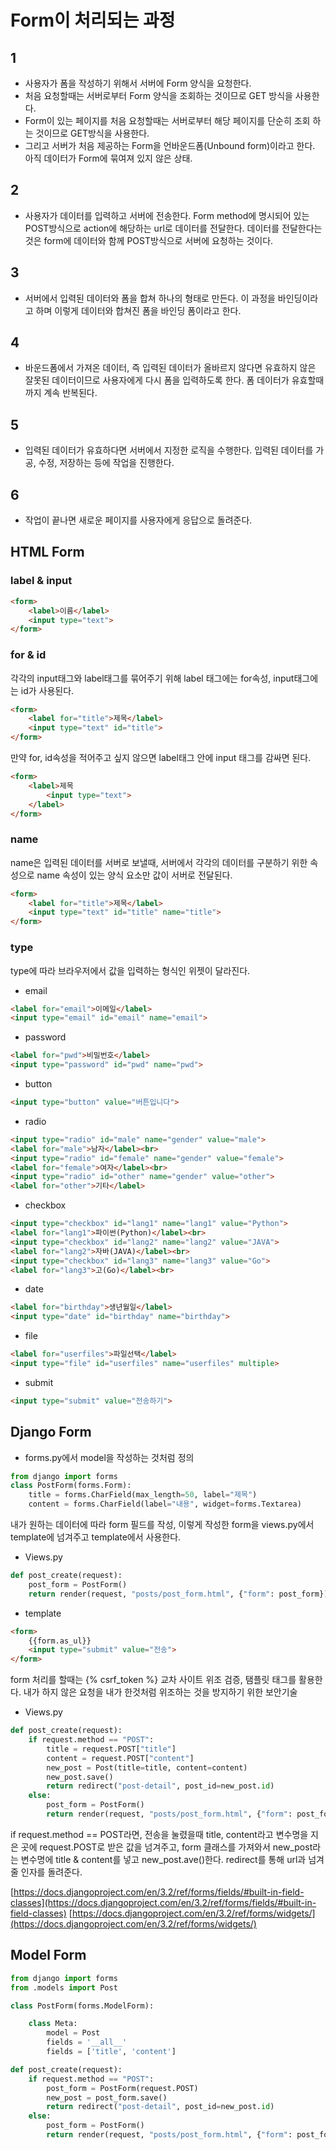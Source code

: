 # Form이 처리되는 과정
## 1
* 사용자가 폼을 작성하기 위해서 서버에 Form 양식을 요청한다.
* 처음 요청할때는 서버로부터 Form 양식을 조회하는 것이므로 GET 방식을 사용한다.
* Form이 있는 페이지를 처음 요청할때는 서버로부터 해당 페이지를 단순히 조회 하는 것이므로 GET방식을 사용한다.
* 그리고 서버가 처음 제공하는 Form을 언바운드폼(Unbound form)이라고 한다. 아직 데이터가 Form에 묶여져 있지 않은 상태.
## 2
* 사용자가 데이터를 입력하고 서버에 전송한다. Form method에 명시되어 있는 POST방식으로 action에 해당하는 url로 데이터를 전달한다. 데이터를 전달한다는 것은 form에 데이터와 함께 POST방식으로 서버에 요청하는 것이다.
## 3
* 서버에서 입력된 데이터와 폼을 합쳐 하나의 형태로 만든다. 이 과정을 바인딩이라고 하며 이렇게 데이터와 합쳐진 폼을 바인딩 폼이라고 한다.
## 4
* 바운드폼에서 가져온 데이터, 즉 입력된 데이터가 올바르지 않다면 유효하지 않은 잘못된 데이터이므로 사용자에게 다시 폼을 입력하도록 한다. 폼 데이터가 유효할때까지 계속 반복된다. 
## 5
* 입력된 데이터가 유효하다면 서버에서 지정한 로직을 수행한다. 입력된 데이터를 가공, 수정, 저장하는 등에 작업을 진행한다.
## 6
* 작업이 끝나면 새로운 페이지를 사용자에게 응답으로 돌려준다.

## HTML Form

### label & input
```html
<form>
    <label>이름</label>
    <input type="text">
</form>
```

### for & id
각각의 input태그와 label태그를 묶어주기 위해 label 태그에는 for속성, input태그에는 id가 사용된다. 
```html
<form>
    <label for="title">제목</label>
    <input type="text" id="title">
</form>
```
만약 for, id속성을 적어주고 싶지 않으면 label태그 안에 input 태그를 감싸면 된다.
```html
<form>
    <label>제목
        <input type="text">
    </label>
</form>
```

### name
name은 입력된 데이터를 서버로 보낼때, 서버에서 각각의 데이터를 구분하기 위한 속성으로 name 속성이 있는 양식 요소만 값이 서버로 전달된다.
```html
<form>
    <label for="title">제목</label>
    <input type="text" id="title" name="title">
</form>
```

### type
type에 따라 브라우저에서 값을 입력하는 형식인 위젯이 달라진다.
* email
```html
<label for="email">이메일</label>
<input type="email" id="email" name="email">
```
* password
```html
<label for="pwd">비밀번호</label>
<input type="password" id="pwd" name="pwd">
```
* button
```html
<input type="button" value="버튼입니다">
```
-   radio
```html
<input type="radio" id="male" name="gender" value="male">
<label for="male">남자</label><br>
<input type="radio" id="female" name="gender" value="female">
<label for="female">여자</label><br>
<input type="radio" id="other" name="gender" value="other">
<label for="other">기타</label>
```
-   checkbox
```html
<input type="checkbox" id="lang1" name="lang1" value="Python">
<label for="lang1">파이썬(Python)</label><br>
<input type="checkbox" id="lang2" name="lang2" value="JAVA">
<label for="lang2">자바(JAVA)</label><br>
<input type="checkbox" id="lang3" name="lang3" value="Go">
<label for="lang3">고(Go)</label><br>
```
-   date
```html
<label for="birthday">생년월일</label>
<input type="date" id="birthday" name="birthday">
```
-   file
```html
<label for="userfiles">파일선택</label>
<input type="file" id="userfiles" name="userfiles" multiple>
```
-   submit
```html
<input type="submit" value="전송하기"> 
```

## Django Form
* forms.py에서 model을 작성하는 것처럼 정의
```python
from django import forms
class PostForm(forms.Form):
	title = forms.CharField(max_length=50, label="제목")
	content = forms.CharField(label="내용", widget=forms.Textarea)
```
내가 원하는 데이터에 따라 form 필드를 작성, 이렇게 작성한 form을 views.py에서 template에 넘겨주고 template에서 사용한다.
* Views.py
```python
def post_create(request):
	post_form = PostForm()
	return render(request, "posts/post_form.html", {"form": post_form})
```
* template
```html
<form>
	{{form.as_ul}}
	<input type="submit" value="전송">
</form>
```

form 처리를 할때는 \{% csrf_token %} 교차 사이트 위조 검증, 탬플릿 태그를 활용한다. 내가 하지 않은 요청을 내가 한것처럼 위조하는 것을 방지하기 위한 보안기술

* Views.py
```python
def post_create(request):
	if request.method == "POST":
		title = request.POST["title"]
		content = request.POST["content"]
		new_post = Post(title=title, content=content)
		new_post.save()
		return redirect("post-detail", post_id=new_post.id)
	else:
		post_form = PostForm()
		return render(request, "posts/post_form.html", {"form": post_form})
```
if request.method == POST라면, 전송을 눌렸을때 title, content라고 변수명을 지은 곳에 request.POST로 받은 값을 넘겨주고, form 클래스를 가져와서 new_post라는 변수명에 title & content를 넣고 new_post.ave()한다. redirect를 통해 url과 넘겨줄 인자를 돌려준다.



[https://docs.djangoproject.com/en/3.2/ref/forms/fields/#built-in-field-classes](https://docs.djangoproject.com/en/3.2/ref/forms/fields/#built-in-field-classes)
[https://docs.djangoproject.com/en/3.2/ref/forms/widgets/](https://docs.djangoproject.com/en/3.2/ref/forms/widgets/)


## Model Form

```python
from django import forms
from .models import Post

class PostForm(forms.ModelForm):

	class Meta:
		model = Post
		fields = '__all__'
		fields = ['title', 'content']
```

```python
def post_create(request):
	if request.method == "POST":
		post_form = PostForm(request.POST)
		new_post = post_form.save()
		return redirect("post-detail", post_id=new_post.id)
	else:
		post_form = PostForm()
		return render(request, "posts/post_form.html", {"form": post_form})
```

